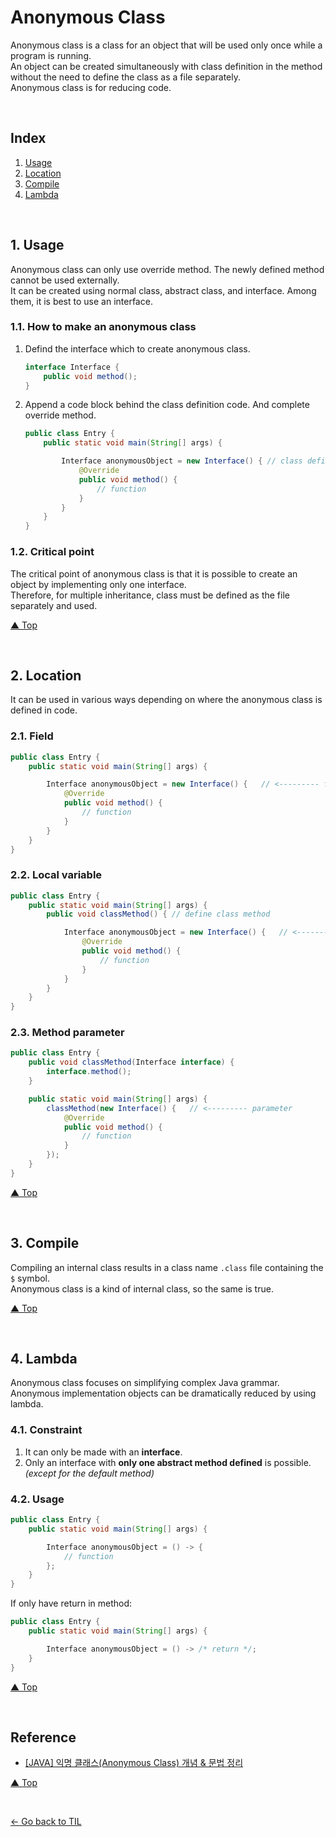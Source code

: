 # Anonymous Class
Anonymous class is a class for an object that will be used only once while a program is running.  
An object can be created simultaneously with class definition in the method without the need to define the class as a file separately.  
Anonymous class is for reducing code.

<br>

## Index
1. [Usage](#1-usage)
2. [Location](#2-location)
3. [Compile](#3-compile)
4. [Lambda](#4-lambda)

<br>

## 1. Usage
Anonymous class can only use override method. The newly defined method cannot be used externally.  
It can be created using normal class, abstract class, and interface. Among them, it is best to use an interface.
### 1.1. How to make an anonymous class
1. Defind the interface which to create anonymous class.
    ```java
    interface Interface {
        public void method();
    }
    ```
2. Append a code block behind the class definition code. And complete override method.
    ```java
    public class Entry {
        public static void main(String[] args) {

            Interface anonymousObject = new Interface() { // class definition & create anonymous object
                @Override
                public void method() {
                    // function
                }
            }
        }
    }
    ```
### 1.2. Critical point
The critical point of anonymous class is that it is possible to create an object by implementing only one interface.  
Therefore, for multiple inheritance, class must be defined as the file separately and used.

[▲ Top](#anonymous-class)

<br>

## 2. Location
It can be used in various ways depending on where the anonymous class is defined in code.
### 2.1. Field
```java
public class Entry {
    public static void main(String[] args) {

        Interface anonymousObject = new Interface() {   // <--------- field
            @Override
            public void method() {
                // function
            }
        }
    }
}
```
### 2.2. Local variable
```java
public class Entry {
    public static void main(String[] args) {
        public void classMethod() { // define class method

            Interface anonymousObject = new Interface() {   // <--------- local variable
                @Override
                public void method() {
                    // function
                }
            }
        }
    }
}
```
### 2.3. Method parameter
```java
public class Entry {
    public void classMethod(Interface interface) {
        interface.method();
    }

    public static void main(String[] args) {
        classMethod(new Interface() {   // <--------- parameter
            @Override
            public void method() {
                // function
            }
        });
    }
}
```

[▲ Top](#anonymous-class)

<br>

## 3. Compile
Compiling an internal class results in a class name ```.class``` file containing the ```$``` symbol.  
Anonymous class is a kind of internal class, so the same is true.

[▲ Top](#anonymous-class)

<br>

## 4. Lambda
Anonymous class focuses on simplifying complex Java grammar.  
Anonymous implementation objects can be dramatically reduced by using lambda.
### 4.1. Constraint
1. It can only be made with an **interface**.
2. Only an interface with **only one abstract method defined** is possible. *(except for the default method)*
### 4.2. Usage
```java
public class Entry {
    public static void main(String[] args) {

        Interface anonymousObject = () -> {
            // function
        };
    }
}
```
If only have return in method:
```java
public class Entry {
    public static void main(String[] args) {

        Interface anonymousObject = () -> /* return */;
    }
}
```

[▲ Top](#anonymous-class)

<br>

## Reference
- [[JAVA] 익명 클래스(Anonymous Class) 개념 & 문법 정리](https://inpa.tistory.com/entry/JAVA-%E2%98%95-%EC%9D%B5%EB%AA%85-%ED%81%B4%EB%9E%98%EC%8A%A4Anonymous-Class-%EC%82%AC%EC%9A%A9%EB%B2%95-%EB%A7%88%EC%8A%A4%ED%84%B0%ED%95%98%EA%B8%B0)

[▲ Top](#anonymous-class)

<br>

[← Go back to TIL](https://github.com/jeongyongs/til/)